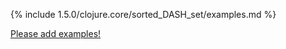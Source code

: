 {% include 1.5.0/clojure.core/sorted_DASH_set/examples.md %}

[Please add examples!](https://github.com/arrdem/grimoire/edit/master/_includes/1.6.0/clojure.core/sorted_DASH_set/examples.md)
